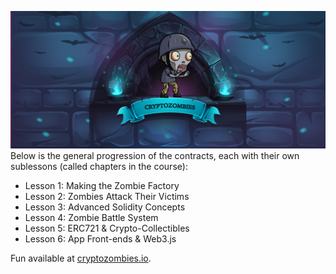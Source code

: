 ![](zAssets/Images/CryptoZombies.png)
Below is the general progression of the contracts, each with their own sublessons (called chapters in the course):
 - Lesson 1: Making the Zombie Factory
 - Lesson 2: Zombies Attack Their Victims
 - Lesson 3: Advanced Solidity Concepts
 - Lesson 4: Zombie Battle System
 - Lesson 5: ERC721 & Crypto-Collectibles
 - Lesson 6: App Front-ends & Web3.js

Fun available at [cryptozombies.io](https://cryptozombies.io/).
